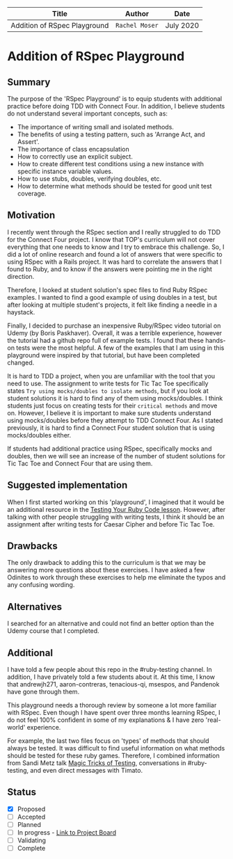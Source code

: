 | Title | Author | Date |
| --- | --- | --- |
| Addition of RSpec Playground | `Rachel Moser` | July 2020 |

# Addition of RSpec Playground

## Summary

The purpose of the 'RSpec Playground' is to equip students with additional practice before doing TDD with Connect Four. In addition, I believe students do not understand several important concepts, such as: 
- The importance of writing small and isolated methods.
- The benefits of using a testing pattern, such as 'Arrange Act, and Assert'.
- The importance of class encapsulation
- How to correctly use an explicit subject.
- How to create different test conditions using a new instance with specific instance variable values.
- How to use stubs, doubles, verifying doubles, etc.
- How to determine what methods should be tested for good unit test coverage.

## Motivation

I recently went through the RSpec section and I really struggled to do TDD for the Connect Four project. I know that TOP's curriculum will not cover everything that one needs to know and I try to embrace this challenge. So, I did a lot of online research and found a lot of answers that were specific to using RSpec with a Rails project. It was hard to correlate the answers that I found to Ruby, and to know if the answers were pointing me in the right direction. 

Therefore, I looked at student solution's spec files to find Ruby RSpec examples. I wanted to find a good example of using doubles in a test, but after looking at multiple student's projects, it felt like finding a needle in a haystack. 

Finally, I decided to purchase an inexpensive Ruby/RSpec video tutorial on Udemy (by Boris Paskhaver). Overall, it was a terrible experience, however the tutorial had a github repo full of example tests. I found that these hands-on tests were the most helpful. A few of the examples that I am using in this playground were inspired by that tutorial, but have been completed changed.

It is hard to TDD a project, when you are unfamiliar with the tool that you need to use. The assignment to write tests for Tic Tac Toe specifically states `Try using mocks/doubles to isolate methods`, but if you look at student solutions it is hard to find any of them using mocks/doubles. I think students just focus on creating tests for their `critical methods` and move on. However, I believe it is important to make sure students understand using mocks/doubles before they attempt to TDD Connect Four. As I stated previously, it is hard to find a Connect Four student solution that is using mocks/doubles either. 

If students had additional practice using RSpec, specifically mocks and doubles, then we will see an increase of the number of student solutions for Tic Tac Toe and Connect Four that are using them. 

## Suggested implementation

When I first started working on this 'playground', I imagined that it would be an additional resource in the [Testing Your Ruby Code lesson](https://www.theodinproject.com/courses/ruby-programming/lessons/testing-your-ruby-code). However, after talking with other people struggling with writing tests, I think it should be an assignment after writing tests for Caesar Cipher and before Tic Tac Toe. 

## Drawbacks

The only drawback to adding this to the curriculum is that we may be answering more questions about these exercises. I have asked a few Odinites to work through these exercises to help me eliminate the typos and any confusing wording. 

## Alternatives

I searched for an alternative and could not find an better option than the Udemy course that I completed. 

## Additional

I have told a few people about this repo in the #ruby-testing channel. In addition, I have privately told a few students about it. At this time, I know that andrewjh271, aaron-contreras, tenacious-qi, msespos, and Pandenok have gone through them. 

This playground needs a thorough review by someone a lot more familiar with RSpec. Even though I have spent over three months learning RSpec, I do not feel 100% confident in some of my explanations & I have zero 'real-world' experience. 

For example, the last two files focus on 'types' of methods that should always be tested. It was difficult to find useful information on what methods should be tested for these ruby games. Therefore, I combined information from Sandi Metz talk [Magic Tricks of Testing](https://www.youtube.com/watch?v=URSWYvyc42M), conversations in #ruby-testing, and even direct messages with Timato. 

## Status
- [x] Proposed
- [ ] Accepted
- [ ] Planned
- [ ] In progress - [Link to Project Board](https;//github.com)
- [ ] Validating
- [ ] Complete
